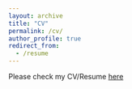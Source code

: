 ```yaml
---
layout: archive
title: "CV"
permalink: /cv/
author_profile: true
redirect_from:
  - /resume
---
```


Please check my CV/Resume <a href="https://kunalchawlaa.github.io/CV.pdf"> here </a>
